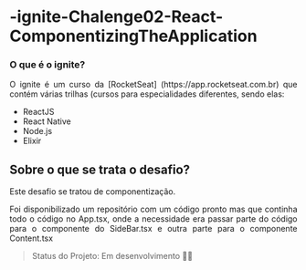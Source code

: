 # -ignite-Chalenge02-React-ComponentizingTheApplication

### O que é o ignite? 
<p align="justify">O ignite é um curso da [RocketSeat] (https://app.rocketseat.com.br) que contém várias trilhas (cursos para especialidades diferentes, sendo elas: </p>

<ul>
  <li>ReactJS</li>
  <li>React Native</li>
  <li>Node.js</li>
  <li>Elixir</li>
</ul>

## Sobre o que se trata o desafio?
<p align="justify">Este desafio se tratou de componentização.</p>
<p align="justify">Foi disponibilizado um repositório com um código pronto mas que continha todo o código no App.tsx, onde a necessidade era passar parte do código para o componente do SideBar.tsx e outra parte para o componente Content.tsx</p>


> Status do Projeto: Em desenvolvimento :woman_technologist:
